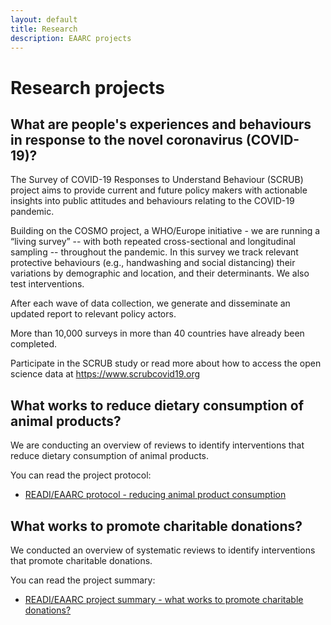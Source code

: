 ```yaml
---
layout: default
title: Research
description: EAARC projects
---
```


# Research projects

## What are people's experiences and behaviours in response to the novel coronavirus (COVID-19)?

The Survey of COVID-19 Responses to Understand Behaviour (SCRUB) project aims to provide current and future policy makers with actionable insights into public attitudes and behaviours relating to the COVID-19 pandemic.

Building on the COSMO project, a WHO/Europe initiative - we are running a “living survey” -- with both repeated cross-sectional and longitudinal sampling --  throughout the pandemic. In this survey we track relevant protective behaviours (e.g., handwashing and social distancing) their variations by demographic and location, and their determinants. We also test interventions.

After each wave of data collection, we generate and disseminate an updated report to relevant policy actors. 

More than 10,000 surveys in more than 40 countries have already been completed. 

Participate in the SCRUB study or read more about how to access the open science data at https://www.scrubcovid19.org

## What works to reduce dietary consumption of animal products?

We are conducting an overview of reviews to identify interventions that reduce dietary consumption of animal products.

You can read the project protocol:

- [READI/EAARC protocol - reducing animal product consumption](https://docs.google.com/document/d/1zqUPNGktRz6emp0WsPmmVjkOitiW7XdWS55YgBTNnp0/edit?usp=sharing)

## What works to promote charitable donations?

We conducted an overview of systematic reviews to identify interventions that promote charitable donations.

You can read the project summary:

- [READI/EAARC project summary - what works to promote charitable donations?](https://docs.google.com/document/d/1osAwuO1J9L2z3PDGQn6UkFEA-4vs5WV9eJ5hAASnS7o/edit?usp=sharing)
